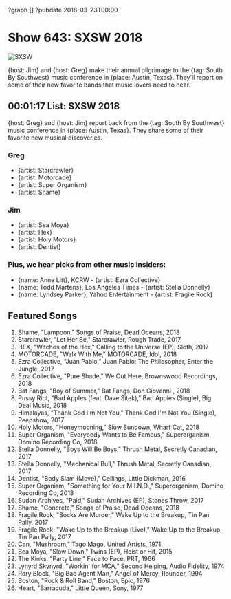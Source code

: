 ?graph []
?pubdate 2018-03-23T00:00

# Show 643: SXSW 2018

![SXSW](https://sound-images.s3.amazonaws.com/images/2018/SXSW_2018.jpg)

{host: Jim} and {host: Greg} make their annual pilgrimage to the {tag: South By Southwest} music conference in {place: Austin, Texas}. They'll report on some of their new favorite bands that music lovers need to hear. 


## 00:01:17 List: SXSW 2018

{host: Greg} and {host: Jim} report back from the {tag: South By Southwest} music conference in {place: Austin, Texas}. They share some of their favorite new musical discoveries. 


### Greg
- {artist: Starcrawler}
- {artist: Motorcade} 
- {artist: Super Organism}
- {artist: Shame}

### Jim
- {artist: Sea Moya}
- {artist: Hex}
- {artist: Holy Motors}
- {artist: Dentist}

### Plus, we hear picks from other music insiders:
- {name: Anne Litt}, KCRW - {artist: Ezra Collective}
- {name: Todd Martens}, Los Angeles Times - {artist: Stella Donnelly}
- {name: Lyndsey Parker}, Yahoo Entertainment - {artist: Fragile Rock}

## Featured Songs
1. Shame, "Lampoon," Songs of Praise, Dead Oceans, 2018
1. Starcrawler, "Let Her Be," Starcrawler, Rough Trade, 2017
1. HEX, "Witches of the Hex," Calling to the Universe (EP), Sloth, 2017
1. MOTORCADE, "Walk With Me," MOTORCADE, Idol, 2018
1. Ezra Collective, "Juan Pablo," Juan Pablo: The Philosopher, Enter the Jungle, 2017
1. Ezra Collective, "Pure Shade," We Out Here, Brownswood Recordings, 2018
1. Bat Fangs, "Boy of Summer," Bat Fangs, Don Giovanni , 2018
1. Pussy Riot, "Bad Apples (feat. Dave Sitek)," Bad Apples (Single), Big Deal Music, 2018
1. Himalayas, "Thank God I'm Not You," Thank God I'm Not You (Single), Peepshow, 2017
1. Holy Motors, "Honeymooning," Slow Sundown, Wharf Cat, 2018
1. Super Organism, "Everybody Wants to Be Famous," Superorganism, Domino Recording Co, 2018
1. Stella Donnelly, "Boys Will Be Boys," Thrush Metal, Secretly Canadian, 2017
1. Stella Donnelly, "Mechanical Bull," Thrush Metal, Secretly Canadian, 2017
1. Dentist, "Body Slam (Move)," Ceilings, Little Dickman, 2016
1. Super Organism, "Something for Your M.I.N.D.," Superorganism, Domino Recording Co, 2018
1. Sudan Archives, "Paid," Sudan Archives (EP), Stones Throw, 2017
1. Shame, "Concrete," Songs of Praise, Dead Oceans, 2018
1. Fragile Rock, "Socks Are Murder," Wake Up to the Breakup, Tin Pan Pally, 2017
1. Fragile Rock, "Wake Up to the Breakup (Live)," Wake Up to the Breakup, Tin Pan Pally, 2017
1. Can, "Mushroom," Tago Mago, United Artists, 1971
1. Sea Moya, "Slow Down," Twins (EP), Heist or Hit, 2015
1. The Kinks, "Party Line," Face to Face, PRT, 1966
1. Lynyrd Skynyrd, "Workin' for MCA," Second Helping, Audio Fidelity, 1974
1. Rory Block, "Big Bad Agent Man," Angel of Mercy, Rounder, 1994
1. Boston, "Rock & Roll Band," Boston, Epic, 1976
1. Heart, "Barracuda," Little Queen, Sony, 1977

